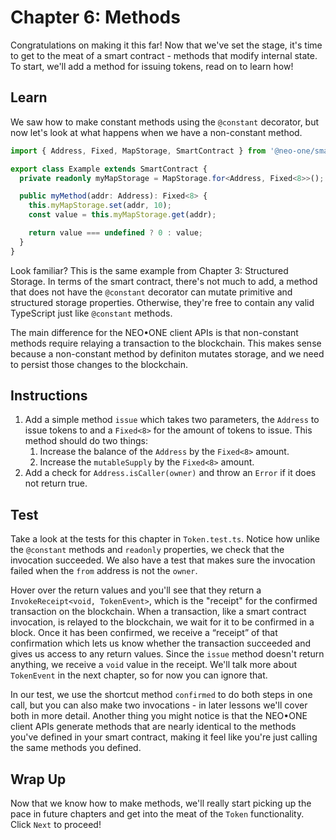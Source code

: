 # Chapter 6: Methods

Congratulations on making it this far! Now that we've set the stage, it's time to get to the meat of a smart contract - methods that modify internal state. To start, we'll add a method for issuing tokens, read on to learn how!

## Learn

We saw how to make constant methods using the `@constant` decorator, but now let's look at what happens when we have a non-constant method.

```typescript
import { Address, Fixed, MapStorage, SmartContract } from '@neo-one/smart-contract';

export class Example extends SmartContract {
  private readonly myMapStorage = MapStorage.for<Address, Fixed<8>>();

  public myMethod(addr: Address): Fixed<8> {
    this.myMapStorage.set(addr, 10);
    const value = this.myMapStorage.get(addr);

    return value === undefined ? 0 : value;
  }
}
```

Look familiar? This is the same example from Chapter 3: Structured Storage. In terms of the smart contract, there's not much to add, a method that does not have the `@constant` decorator can mutate primitive and structured storage properties. Otherwise, they're free to contain any valid TypeScript just like `@constant` methods.

The main difference for the NEO•ONE client APIs is that non-constant methods require relaying a transaction to the blockchain. This makes sense because a non-constant method by definiton mutates storage, and we need to persist those changes to the blockchain.

## Instructions

1. Add a simple method `issue` which takes two parameters, the `Address` to issue tokens to and a `Fixed<8>` for the amount of tokens to issue. This method should do two things:
   1. Increase the balance of the `Address` by the `Fixed<8>` amount.
   2. Increase the `mutableSupply` by the `Fixed<8>` amount.
2. Add a check for `Address.isCaller(owner)` and throw an `Error` if it does not return true.

## Test

Take a look at the tests for this chapter in `Token.test.ts`. Notice how unlike the `@constant` methods and `readonly` properties, we check that the invocation succeeded. We also have a test that makes sure the invocation failed when the `from` address is not the `owner`.

Hover over the return values and you'll see that they return a `InvokeReceipt<void, TokenEvent>`, which is the "receipt" for the confirmed transaction on the blockchain. When a transaction, like a smart contract invocation, is relayed to the blockchain, we wait for it to be confirmed in a block. Once it has been confirmed, we receive a “receipt” of that confirmation which lets us know whether the transaction succeeded and gives us access to any return values. Since the `issue` method doesn't return anything, we receive a `void` value in the receipt. We'll talk more about `TokenEvent` in the next chapter, so for now you can ignore that.

In our test, we use the shortcut method `confirmed` to do both steps in one call, but you can also make two invocations - in later lessons we'll cover both in more detail. Another thing you might notice is that the NEO•ONE client APIs generate methods that are nearly identical to the methods you've defined in your smart contract, making it feel like you're just calling the same methods you defined.

## Wrap Up

Now that we know how to make methods, we'll really start picking up the pace in future chapters and get into the meat of the `Token` functionality. Click `Next` to proceed!
